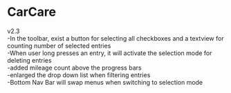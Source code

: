 # CarCare
v2.3\
-In the toolbar, exist a button for selecting all checkboxes and a textview for counting number of selected entries\
-When user long presses an entry, it will activate the selection mode for deleting entries\
-added mileage count above the progress bars\
-enlarged the drop down list when filtering entries\
-Bottom Nav Bar will swap menus when switching to selection mode
